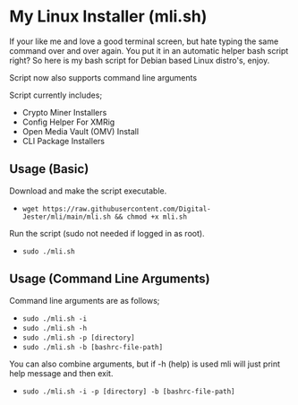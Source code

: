 # My Linux Installer (mli.sh)
 
If your like me and love a good terminal screen, but hate typing the same command over and over again. You put it in an automatic helper bash script right? So here is my bash script for Debian based Linux distro's, enjoy.

Script now also supports command line arguments
  
Script currently includes;
- Crypto Miner Installers
- Config Helper For XMRig
- Open Media Vault (OMV) Install
- CLI Package Installers

## Usage (Basic)

Download and make the script executable.

- `wget https://raw.githubusercontent.com/Digital-Jester/mli/main/mli.sh && chmod +x mli.sh`

Run the script (sudo not needed if logged in as root).

- `sudo ./mli.sh`

## Usage (Command Line Arguments)

Command line arguments are as follows;

- `sudo ./mli.sh -i`
- `sudo ./mli.sh -h`
- `sudo ./mli.sh -p [directory]`
- `sudo ./mli.sh -b [bashrc-file-path]`

You can also combine arguments, but if -h (help) is used mli will just print help message and then exit.

- `sudo ./mli.sh -i -p [directory] -b [bashrc-file-path]`
